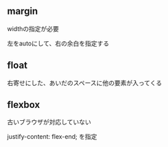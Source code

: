 ## margin 

widthの指定が必要

左をautoにして、右の余白を指定する

## float

右寄せにした、あいだのスペースに他の要素が入ってくる

## flexbox

古いブラウザが対応していない

justify-content: flex-end; を指定
